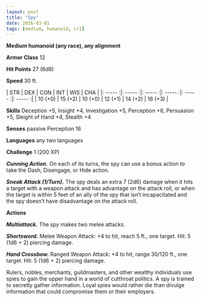 ```yaml
---
layout: post
title: "Spy"
date: 2016-03-01
tags: [medium, humanoid, cr1]
---
```


**Medium humanoid (any race), any alignment**

**Armor Class** 12

**Hit Points** 27 (6d8)

**Speed** 30 ft.

|   STR   |   DEX   |   CON   |   INT   |   WIS   |   CHA   |
|: ----- :|: ----- :|: ----- :|: ----- :|: ----- :|: ----- :|
| 10 (+0) | 15 (+2) | 10 (+0) | 12 (+1) | 14 (+2) | 16 (+3) |

**Skills** Deception +5, Insight +4, Investigation +5, Perception +6, Persuasion +5, Sleight of Hand +4, Stealth +4 

**Senses** passive Perception 16 

**Languages** any two languages

**Challenge** 1 (200 XP)

***Cunning Action.*** On each of its turns, the spy can use a bonus action to take the Dash, Disengage, or Hide action. 

***Sneak Attack (1/Turn).*** The spy deals an extra 7 (2d6) damage when it hits a target with a weapon attack and has advantage on the attack roll, or when the target is within 5 feet of an ally of the spy that isn’t incapacitated and the spy doesn’t have disadvantage on the attack roll. 

**Actions** 

***Multiattack.*** The spy makes two melee attacks. 

***Shortsword.*** Melee Weapon Attack: +4 to hit, reach 5 ft., one target. Hit: 5 (1d6 + 2) piercing damage. 

***Hand Crossbow.*** Ranged Weapon Attack: +4 to hit, range 30/120 ft., one target. Hit: 5 (1d6 + 2) piercing damage. 

Rulers, nobles, merchants, guildmasters, and other wealthy individuals use spies to gain the upper hand in a world of cutthroat politics. A spy is trained to secretly gather information. Loyal spies would rather die than divulge information that could compromise them or their employers.